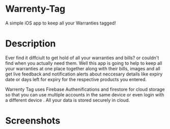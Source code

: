 # Warrenty-Tag
A simple iOS app to keep all your Warranties tagged!
# Description
Ever find it diffciult to get hold of all your warranties and bills? or couldn't find when you actually need them. Well this app is going to help to keep all your warranties at one place together along with their bills, images and all get live feedback and notification alerts about neccesary details like expiry date or days left for expiry for the respective products
you entered.

Warrenty Tag uses Firebase Authenifications and firestore for cloud storage so that you can use multiple accounts in the same device or even login with a different device . All your data is stored securely in cloud.


# Screenshots


